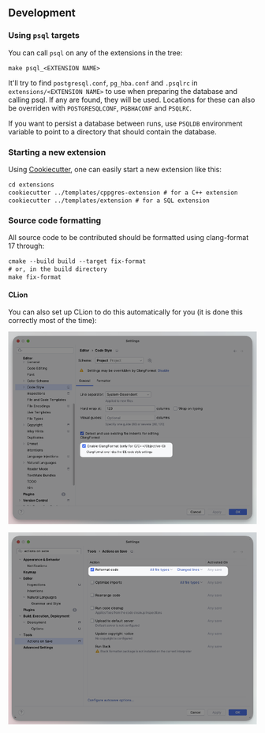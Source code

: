 ## Development

### Using `psql` targets

You can call `psql` on any of the extensions in the tree:

```shell
make psql_<EXTENSION NAME>
```

It'll try to find `postgresql.conf`, `pg_hba.conf` and `.psqlrc` in `extensions/<EXTENSION NAME>`
to use when preparing the database and calling psql. If any are found, they will be used. Locations for these can also
be overriden with `POSTGRESQLCONF`, `PGBHACONF` and `PSQLRC`.

If you want to persist a database between runs, use `PSQLDB` environment variable to point to a directory that should
contain the database.

### Starting a new extension

Using [Cookiecutter](https://www.cookiecutter.io/), one can easily start a new extension like this:

```shell
cd extensions
cookiecutter ../templates/cppgres-extension # for a C++ extension
cookiecutter ../templates/extension # for a SQL extension
```

### Source code formatting

All source code to be contributed should be formatted using clang-format 17 through:

```shell≤
cmake --build build --target fix-format
# or, in the build directory
make fix-format
```

#### CLion

You can also set up CLion to do this automatically for you (it is done this correctly most of the time):

![CLion setting for ClangFormat](docs/clion_clang_format.png)

![CLion setting for auto-save formatting](docs/clion_format_on_save.png)
